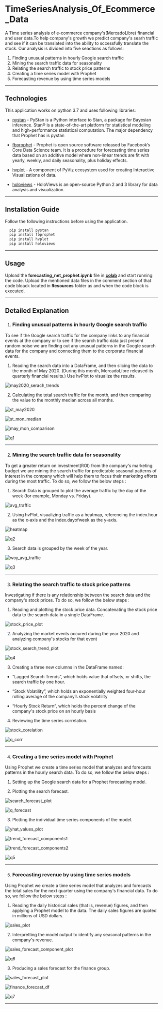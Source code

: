 # TimeSeriesAnalysis_Of_Ecommerce_Data
A Time series analysis of e-commerce company's(MercadoLibre) financial and user data.To help company's growth we predict company's searh traffic and see if it can be translated into the ability to sccessfully translate the stock. Our analysis is divided into five seactions as follows:

1. Finding unusual patterns in hourly Google search traffic  
2. Mining the search traffic data for seasonality
3. Relating the search traffic to stock price patterns
4. Creating a time series model with Prophet
5. Forecasting revenue by using time series models

---
## Technologies

This application works on python 3.7 and uses following libraries:

* [pystan](https://pystan.readthedocs.io/en/latest/getting_started.html) - PyStan is a Python interface to Stan, a package for Bayesian inference. Stan® is a state-of-the-art platform for statistical modeling and high-performance statistical computation. The major dependency that Prophet has is pystan

* [fbprophet](https://facebook.github.io/prophet/) - Prophet is open source software released by Facebook’s Core Data Science team. It is a procedure for forecasting time series data based on an additive model where non-linear trends are fit with yearly, weekly, and daily seasonality, plus holiday effects.

* [hvplot](https://hvplot.holoviz.org/user_guide/Introduction.html) - A component of PyViz ecosystem used for creating Interactive Visualizations of data.

* [holoviews](https://holoviews.org/getting_started/Introduction.html) - HoloViews is an open-source Python 2 and 3 library for data analysis and visualization.

---
## Installation Guide

Follow the following instructions before using the application.

```python
  pip install pystan
  pip install fbprophet
  pip install hvplot
  pip install holoviews
```
---
## Usage

Upload the **forecasting_net_prophet.ipynb** file in **[colab](https://colab.research.google.com/)** and start running the code. Upload the mentioned data files in the comment section of that code bloack located in **Resources** folder as and when the code block is executed.


---
## Detailed Explanation

1. ### Finding unusual patterns in hourly Google search traffic  
To see if the Google search traffic for the company links to any financial events at the company or to see if the search traffic data just present random noise we are finding out any unusual patterns in the Google search data for the company and connecting them to the corporate financial events.

1. Reading the search data into a DataFrame, and then slicing the data to the month of May 2020. (During this month, MercadoLibre released its quarterly financial results.) Use hvPlot to visualize the results.

  ![may2020_serach_trends](Resources/Images/may2020_serach_trends.png)
  
2. Calculating the total search traffic for the month, and then comparing the value to the monthly median across all months. 

  ![st_may2020](Resources/Images/st_may2020.png)
  
  ![st_mon_median](Resources/Images/st_mon_median.png)
  
  ![may_mon_comparison](Resources/Images/may_mon_comparison.png)
  
  ![q1](Resources/Images/q1.png)

---
2. ### Mining the search traffic data for seasonality

To get a greater return on investment(ROI) from the company's marketing budget we are mining the search traffic for predictable seasonal patterns of interest in the company which will help them to focus their marketing efforts during the most traffic. To do so, we follow the below steps : 

1. Search Data is grouped to plot the average traffic by the day of the week (for example, Monday vs. Friday).

  ![avg_traffic](Resources/Images/avg_traffic.png)

2. Using hvPlot, visualizing traffic as a heatmap, referencing the index.hour as the x-axis and the index.dayofweek as the y-axis.

  ![heatmap](Resources/Images/heatmap.png)
  
  ![q2](Resources/Images/q2.png)

3. Search data is grouped by the week of the year.

  ![woy_avg_traffic](Resources/Images/woy_avg_traffic.png)

  ![q3](Resources/Images/q3.png)

---
3. ### Relating the search traffic to stock price patterns

Investigating if there is any relationship between the search data and the company's stock prices. To do so, we follow the below steps :

1. Reading and plotting the stock price data. Concatenating the stock price data to the search data in a single DataFrame.

 ![stock_price_plot](Resources/Images/stock_price_plot.png)

2. Analyzing the market events occured during the year 2020 and analyzing company's stocks for that event

 ![stock_search_trend_plot](Resources/Images/stock_search_trend_plot.png)
 
 ![q4](Resources/Images/q4.png)

3. Creating a three new columns in the DataFrame named:

  * “Lagged Search Trends”, which holds value that offsets, or shifts, the search traffic by one hour.

  * “Stock Volatility”, which holds an exponentially weighted four-hour rolling average of the company’s stock volatility

  * “Hourly Stock Return”, which holds the percent change of the company's stock price on an hourly basis

4. Reviewing the time series correlation.

 ![stock_corelation](Resources/Images/stock_corelation.png)

 ![q_corr](Resources/Images/q_corr.png)

---
4. ### Creating a time series model with Prophet
Using Prophet  we create a time series model that analyzes and forecasts patterns in the hourly search data. To do so, we follow the below steps :

1. Setting up the Google search data for a Prophet forecasting model.

2. Plotting the search forecast.

 ![search_forecast_plot](Resources/Images/search_forecast_plot.png)
 
 ![q_forecast](Resources/Images/q_forecast.png)

3. Plotting the individual time series components of the model.
  
 ![yhat_values_plot](Resources/Images/yhat_values_plot.png)

 ![trend_forecast_components1](Resources/Images/trend_forecast_components1.png)

 ![trend_forecast_components2](Resources/Images/trend_forecast_components2.png)

 ![q5](Resources/Images/q5.png)

---
5. ### Forecasting revenue by using time series models

Using Prophet we create a time series model that analyzes and forecasts the total sales for the next quarter using the company's financial data. To do so, we follow the below steps :

1. Reading the daily historical sales (that is, revenue) figures, and then applying a Prophet model to the data. The daily sales figures are quoted in millions of USD dollars.

 ![sales_plot](Resources/Images/sales_plot.png)

2. Interpretting the model output to identify any seasonal patterns in the company's revenue.

 ![sales_forecast_component_plot](Resources/Images/sales_forecast_component_plot.png)

 ![q6](Resources/Images/q6.png)

3. Producing a sales forecast for the finance group.

 ![sales_forecast_plot](Resources/Images/sales_forecast_plot.png)

 ![finance_forecast_df](Resources/Images/finance_forecast_df.png)

 ![q7](Resources/Images/q7.png)

---


